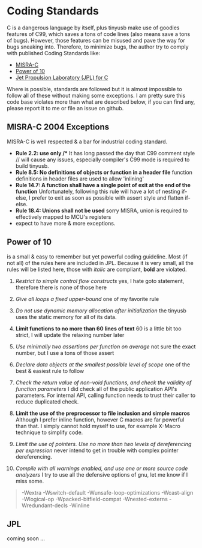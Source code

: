 # Coding Standards #

C is a dangerous language by itself, plus tinyusb make use of goodies features of C99, which saves a tons of code lines (also means save a tons of bugs). However, those features can be misused and pave the way for bugs sneaking into. Therefore, to minimize bugs, the author try to comply with published Coding Standards like:

- [MISRA-C](http://www.misra-c.com/Activities/MISRAC/tabid/160/Default.aspx)
- [Power of 10](http://spinroot.com/p10/)
- [Jet Propulsion Laboratory (JPL) for C](http://lars-lab.jpl.nasa.gov)

Where is possible, standards are followed but it is almost impossible to follow all of these without making some exceptions. I am pretty sure this code base violates more than what are described below, if you can find any, please report it to me or file an issue on github.

## MISRA-C 2004 Exceptions ##

MISRA-C is well respected & a bar for industrial coding standard. 

- **Rule 2.2: use only /\*** It has long passed the day that C99 comment style // will cause any issues, especially compiler's C99 mode is required to build tinyusb.
- **Rule 8.5: No definitions of objects or function in a header file**  function definitions in header files are used to allow 'inlining'
- **Rule 14.7: A function shall have a single point of exit at the end of the function** Unfortunately, following this rule will have a lot of nesting if-else, I prefer to exit as soon as possible with assert style and flatten if-else.
- **Rule 18.4: Unions shall not be used** sorry MISRA, union is required to effectively mapped to MCU's registers
- expect to have more & more exceptions.

## Power of 10 ##

is a small & easy to remember but yet powerful coding guideline. Most (if not all) of the rules here are included in JPL. Because it is very small, all the rules will be listed here, those with *italic* are compliant, **bold** are violated. 

1. *Restrict to simple control flow constructs* 
yes, I hate goto statement, therefore there is none of those here

2. *Give all loops a fixed upper-bound* 
one of my favorite rule

3. *Do not use dynamic memory allocation after initialization* 
the tinyusb uses the static memory for all of its data.

4. **Limit functions to no more than 60 lines of text** 
60 is a little bit too strict, I will update the relaxing number later

5. *Use minimally two assertions per function on average* 
not sure the exact number, but I use a tons of those assert

6. *Declare data objects at the smallest possible level of scope* 
one of the best & easiest rule to follow

7. *Check the return value of non-void functions, and check the validity of function parameters* 
I did check all of the public application API's parameters. For internal API, calling function needs to trust their caller to reduce duplicated check.

8. **Limit the use of the preprocessor to file inclusion and simple macros** 
Although I prefer inline function, however C macros are far powerful than that. I simply cannot hold myself to use, for example X-Macro technique to simplify code.

9. *Limit the use of pointers. Use no more than two levels of dereferencing per expression* 
never intend to get in trouble with complex pointer dereferencing.

10. *Compile with all warnings enabled, and use one or more source code analyzers* 
I try to use all the defensive options of gnu, let me know if I miss some.
>-Wextra -Wswitch-default -Wunsafe-loop-optimizations -Wcast-align -Wlogical-op -Wpacked-bitfield-compat -Wnested-externs -Wredundant-decls -Winline

## JPL ##

coming soon ...
